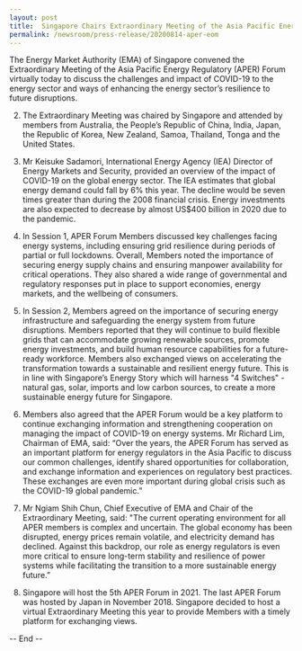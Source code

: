 ```yaml
---
layout: post
title:  Singapore Chairs Extraordinary Meeting of the Asia Pacific Energy Regulatory Forum on Regulatory Challenges and Best Practices amidst Covid-19 Outbreak
permalink: /newsroom/press-release/20200814-aper-eom
---
```

The Energy Market Authority (EMA) of Singapore convened the Extraordinary Meeting of the Asia Pacific Energy Regulatory (APER) Forum virtually today to discuss the challenges and impact of COVID-19 to the energy sector and ways of enhancing the energy sector’s resilience to future disruptions.

2. The Extraordinary Meeting was chaired by Singapore and attended by members from Australia, the People’s Republic of China, India, Japan, the Republic of Korea, New Zealand, Samoa, Thailand, Tonga and the United States.

3. Mr Keisuke Sadamori, International Energy Agency (IEA) Director of Energy Markets and Security, provided an overview of the impact of COVID-19 on the global energy sector. The IEA estimates that global energy demand could fall by 6% this year. The decline would be seven times greater than during the 2008 financial crisis. Energy investments are also expected to decrease by almost US$400 billion in 2020 due to the pandemic.

4. In Session 1, APER Forum Members discussed key challenges facing energy systems, including ensuring grid resilience during periods of partial or full lockdowns. Overall, Members noted the importance of securing energy supply chains and ensuring manpower availability for critical operations. They also shared a wide range of governmental and regulatory responses put in place to support economies, energy markets, and the wellbeing of consumers.

5. In Session 2, Members agreed on the importance of securing energy infrastructure and safeguarding the energy system from future disruptions. Members reported that they will continue to build flexible grids that can accommodate growing renewable sources, promote energy investments, and build human resource capabilities for a future-ready workforce. Members also exchanged views on accelerating the transformation towards a sustainable and resilient energy future. This is in line with Singapore’s Energy Story which will harness "4 Switches" - natural gas, solar, imports and low carbon sources, to create a more sustainable energy future for Singapore.

6. Members also agreed that the APER Forum would be a key platform to continue exchanging information and strengthening cooperation on managing the impact of COVID-19 on energy systems. Mr Richard Lim, Chairman of EMA, said: “Over the years, the APER Forum has served as an important platform for energy regulators in the Asia Pacific to discuss our common challenges, identify shared opportunities for collaboration, and exchange information and experiences on regulatory best practices. These exchanges are even more important during global crisis such as the COVID-19 global pandemic.”

7. Mr Ngiam Shih Chun, Chief Executive of EMA and Chair of the Extraordinary Meeting, said: "The current operating environment for all APER members is complex and uncertain. The global economy has been disrupted, energy prices remain volatile, and electricity demand has declined. Against this backdrop, our role as energy regulators is even more critical to ensure long-term stability and resilience of power systems while facilitating the transition to a more sustainable energy future.”

8. Singapore will host the 5th APER Forum in 2021. The last APER Forum was hosted by Japan in November 2018. Singapore decided to host a virtual Extraordinary Meeting this year to provide Members with a timely platform for exchanging views.

-- End --
